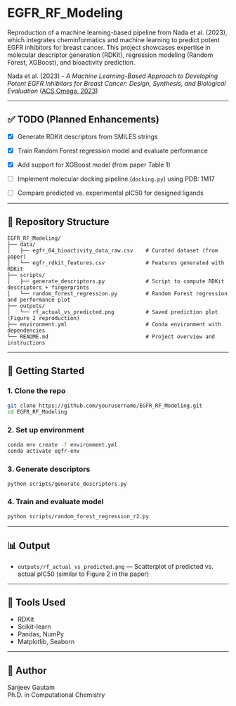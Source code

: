 # EGFR_RF_Modeling

Reproduction of a machine learning-based pipeline from Nada et al. (2023), which integrates cheminformatics and machine learning to predict potent EGFR inhibitors for breast cancer. This project showcases expertise in molecular descriptor generation (RDKit), regression modeling (Random Forest, XGBoost), and bioactivity prediction.

Nada et al. (2023) - *A Machine Learning-Based Approach to Developing Potent EGFR Inhibitors for Breast Cancer: Design, Synthesis, and Biological Evaluation* ([ACS Omega, 2023](https://doi.org/10.1021/acsomega.3c02799))

---

## ✅ TODO (Planned Enhancements)

- [x] Generate RDKit descriptors from SMILES strings
- [x] Train Random Forest regression model and evaluate performance
- [x] Add support for XGBoost model (from paper Table 1)
- [ ] Implement molecular docking pipeline (`docking.py`) using PDB: 1M17
- [ ] Compare predicted vs. experimental pIC50 for designed ligands


---

## 📁 Repository Structure

```
EGFR_RF_Modeling/
├── data/
│   ├── egfr_04_bioactivity_data_raw.csv    # Curated dataset (from paper)
│   └── egfr_rdkit_features.csv             # Features generated with RDKit
├── scripts/
│   ├── generate_descriptors.py             # Script to compute RDKit descriptors + fingerprints
│   └── random_forest_regression.py         # Random Forest regression and performance plot
├── outputs/
│   └── rf_actual_vs_predicted.png          # Saved prediction plot (Figure 2 reproduction)
├── environment.yml                         # Conda environment with dependencies
└── README.md                               # Project overview and instructions
```

---

## 🚀 Getting Started

### 1. Clone the repo
```bash
git clone https://github.com/yourusername/EGFR_RF_Modeling.git
cd EGFR_RF_Modeling
```

### 2. Set up environment
```bash
conda env create -f environment.yml
conda activate egfr-env
```

### 3. Generate descriptors
```bash
python scripts/generate_descriptors.py
```

### 4. Train and evaluate model
```bash
python scripts/random_forest_regression_r2.py
```

---

## 📊 Output
- `outputs/rf_actual_vs_predicted.png` — Scatterplot of predicted vs. actual pIC50 (similar to Figure 2 in the paper)

---

## 🧪 Tools Used
- RDKit
- Scikit-learn
- Pandas, NumPy
- Matplotlib, Seaborn

---

## 👤 Author
Sanjeev Gautam  
Ph.D. in Computational Chemistry

